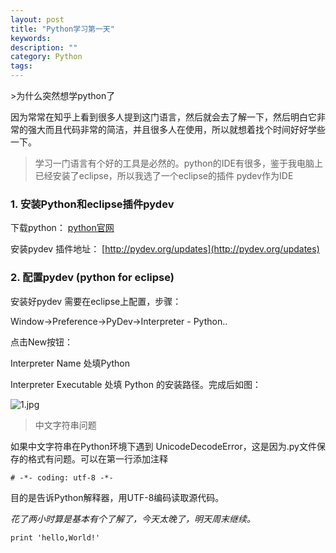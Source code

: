 ```yaml
---
layout: post
title: "Python学习第一天"
keywords: 
description: ""
category: Python
tags: 
---
```


<!--markdown-->>为什么突然想学python了  
  
因为常常在知乎上看到很多人提到这门语言，然后就会去了解一下，然后明白它非常的强大而且代码非常的简洁，并且很多人在使用，所以就想着找个时间好好学些一下。  
  
>学习一门语言有个好的工具是必然的。python的IDE有很多，鉴于我电脑上已经安装了eclipse，所以我选了一个eclipse的插件 pydev作为IDE  
  
### 1. 安装Python和eclipse插件pydev  
  
下载python： [python官网](https://www.python.org)  
  
安装pydev 
插件地址： [http://pydev.org/updates](http://pydev.org/updates)  
  
### 2. 配置pydev (python for eclipse)  
  
安装好pydev 需要在eclipse上配置，步骤：  
  
Window-&gt;Preference-&gt;PyDev-&gt;Interpreter - Python..  
  
点击New按钮：  
  
Interpreter Name 处填Python  
  
Interpreter Executable 处填 Python 的安装路径。完成后如图：  
  
![1.jpg][1]  
  
>中文字符串问题  
  
如果中文字符串在Python环境下遇到 UnicodeDecodeError，这是因为.py文件保存的格式有问题。可以在第一行添加注释  
  
    # -*- coding: utf-8 -*-  
  
目的是告诉Python解释器，用UTF-8编码读取源代码。  
  
*花了两小时算是基本有个了解了，今天太晚了，明天周末继续。*  
  
    print 'hello,World!'  
  
  [1]: http://539go.com/usr/uploads/2015/12/2590921884.jpg  
